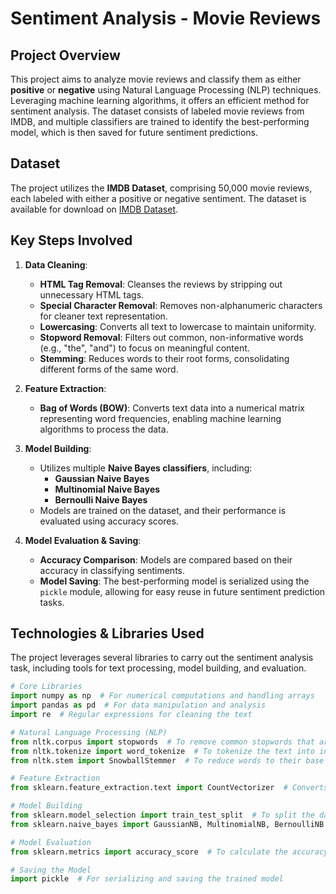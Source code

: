 # **Sentiment Analysis - Movie Reviews**

## **Project Overview**
This project aims to analyze movie reviews and classify them as either **positive** or **negative** using Natural Language Processing (NLP) techniques. Leveraging machine learning algorithms, it offers an efficient method for sentiment analysis. The dataset consists of labeled movie reviews from IMDB, and multiple classifiers are trained to identify the best-performing model, which is then saved for future sentiment predictions.

## **Dataset**
The project utilizes the **IMDB Dataset**, comprising 50,000 movie reviews, each labeled with either a positive or negative sentiment. The dataset is available for download on [IMDB Dataset](https://www.kaggle.com/datasets/lakshmi25npathi/imdb-dataset-of-50k-movie-reviews).

## **Key Steps Involved**

1. **Data Cleaning**:
   - **HTML Tag Removal**: Cleanses the reviews by stripping out unnecessary HTML tags.
   - **Special Character Removal**: Removes non-alphanumeric characters for cleaner text representation.
   - **Lowercasing**: Converts all text to lowercase to maintain uniformity.
   - **Stopword Removal**: Filters out common, non-informative words (e.g., "the", "and") to focus on meaningful content.
   - **Stemming**: Reduces words to their root forms, consolidating different forms of the same word.

2. **Feature Extraction**:
   - **Bag of Words (BOW)**: Converts text data into a numerical matrix representing word frequencies, enabling machine learning algorithms to process the data.

3. **Model Building**:
   - Utilizes multiple **Naive Bayes classifiers**, including:
     - **Gaussian Naive Bayes**
     - **Multinomial Naive Bayes**
     - **Bernoulli Naive Bayes**
   - Models are trained on the dataset, and their performance is evaluated using accuracy scores.

4. **Model Evaluation & Saving**:
   - **Accuracy Comparison**: Models are compared based on their accuracy in classifying sentiments.
   - **Model Saving**: The best-performing model is serialized using the `pickle` module, allowing for easy reuse in future sentiment prediction tasks.

## **Technologies & Libraries Used**

The project leverages several libraries to carry out the sentiment analysis task, including tools for text processing, model building, and evaluation.

```python
# Core Libraries
import numpy as np  # For numerical computations and handling arrays
import pandas as pd  # For data manipulation and analysis
import re  # Regular expressions for cleaning the text

# Natural Language Processing (NLP)
from nltk.corpus import stopwords  # To remove common stopwords that are not useful for sentiment classification
from nltk.tokenize import word_tokenize  # To tokenize the text into individual words
from nltk.stem import SnowballStemmer  # To reduce words to their base forms through stemming

# Feature Extraction
from sklearn.feature_extraction.text import CountVectorizer  # Converts the text into a Bag of Words (BOW) model

# Model Building
from sklearn.model_selection import train_test_split  # To split the dataset into training and testing sets
from sklearn.naive_bayes import GaussianNB, MultinomialNB, BernoulliNB  # Different variations of Naive Bayes classifiers

# Model Evaluation
from sklearn.metrics import accuracy_score  # To calculate the accuracy of each model

# Saving the Model
import pickle  # For serializing and saving the trained model
